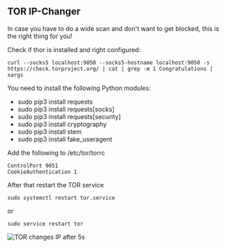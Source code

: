 ## TOR IP-Changer

In case you have to do a wide scan and don't want to get blocked, this is the right thing for you!


Check if thor is installed and right configured:

```
curl --socks5 localhost:9050 --socks5-hostname localhost:9050 -s https://check.torproject.org/ | cat | grep -m 1 Congratulations | xargs
```

You need to install the following Python modules:

- sudo pip3 install requests
- sudo pip3 install requests[socks]
- sudo pip3 install requests[security]
- sudo pip3 install cryptography
- sudo pip3 install stem
- sudo pip3 install fake_useragent


Add the following to /etc/tor/torrc

```
ControlPort 9051
CookieAuthentication 1
```

After that restart the TOR service

```
sudo systemctl restart tor.service 
```

or

```
sudo service restart tor
```

![TOR changes IP after 5s](https://raw.githubusercontent.com/drgreenthumb93/tor_ip_changer/main/ip_changer1.png)

